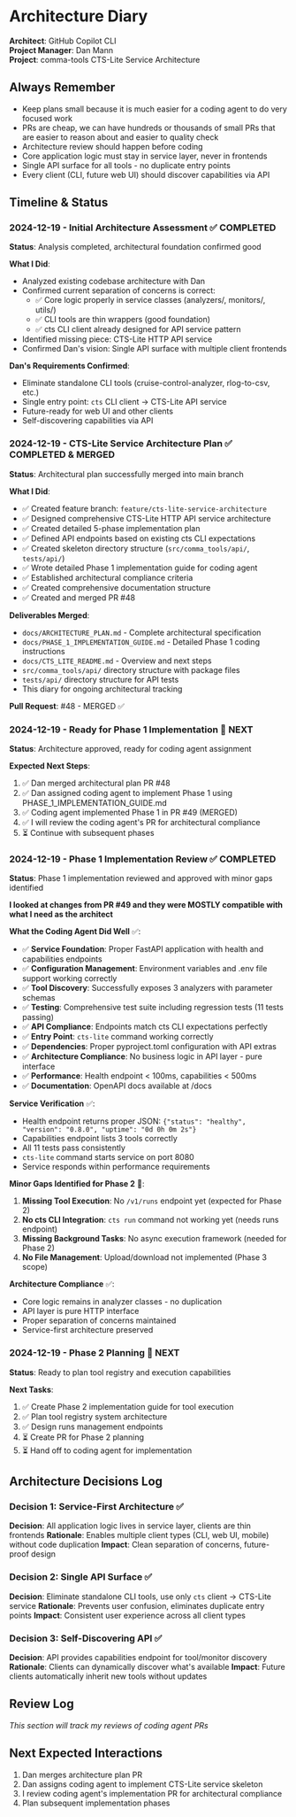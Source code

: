 # Architecture Diary

**Architect**: GitHub Copilot CLI  
**Project Manager**: Dan Mann  
**Project**: comma-tools CTS-Lite Service Architecture  

## Always Remember
- Keep plans small because it is much easier for a coding agent to do very focused work
- PRs are cheap, we can have hundreds or thousands of small PRs that are easier to reason about and easier to quality check
- Architecture review should happen before coding
- Core application logic must stay in service layer, never in frontends
- Single API surface for all tools - no duplicate entry points
- Every client (CLI, future web UI) should discover capabilities via API

## Timeline & Status

### 2024-12-19 - Initial Architecture Assessment ✅ COMPLETED
**Status**: Analysis completed, architectural foundation confirmed good

**What I Did**:
- Analyzed existing codebase architecture with Dan
- Confirmed current separation of concerns is correct:
  - ✅ Core logic properly in service classes (analyzers/, monitors/, utils/)
  - ✅ CLI tools are thin wrappers (good foundation)
  - ✅ cts CLI client already designed for API service pattern
- Identified missing piece: CTS-Lite HTTP API service
- Confirmed Dan's vision: Single API surface with multiple client frontends

**Dan's Requirements Confirmed**:
- Eliminate standalone CLI tools (cruise-control-analyzer, rlog-to-csv, etc.)
- Single entry point: `cts` CLI client → CTS-Lite API service
- Future-ready for web UI and other clients
- Self-discovering capabilities via API

### 2024-12-19 - CTS-Lite Service Architecture Plan ✅ COMPLETED & MERGED
**Status**: Architectural plan successfully merged into main branch

**What I Did**:
- ✅ Created feature branch: `feature/cts-lite-service-architecture`
- ✅ Designed comprehensive CTS-Lite HTTP API service architecture
- ✅ Created detailed 5-phase implementation plan
- ✅ Defined API endpoints based on existing cts CLI expectations
- ✅ Created skeleton directory structure (`src/comma_tools/api/`, `tests/api/`)
- ✅ Wrote detailed Phase 1 implementation guide for coding agent
- ✅ Established architectural compliance criteria
- ✅ Created comprehensive documentation structure
- ✅ Created and merged PR #48

**Deliverables Merged**:
- `docs/ARCHITECTURE_PLAN.md` - Complete architectural specification
- `docs/PHASE_1_IMPLEMENTATION_GUIDE.md` - Detailed Phase 1 coding instructions
- `docs/CTS_LITE_README.md` - Overview and next steps
- `src/comma_tools/api/` directory structure with package files
- `tests/api/` directory structure for API tests
- This diary for ongoing architectural tracking

**Pull Request**: #48 - MERGED ✅

### 2024-12-19 - Ready for Phase 1 Implementation 🎯 NEXT
**Status**: Architecture approved, ready for coding agent assignment

**Expected Next Steps**:
1. ✅ Dan merged architectural plan PR #48 
2. ✅ Dan assigned coding agent to implement Phase 1 using PHASE_1_IMPLEMENTATION_GUIDE.md  
3. ✅ Coding agent implemented Phase 1 in PR #49 (MERGED)
4. ✅ I will review the coding agent's PR for architectural compliance
5. ⏳ Continue with subsequent phases

### 2024-12-19 - Phase 1 Implementation Review ✅ COMPLETED
**Status**: Phase 1 implementation reviewed and approved with minor gaps identified

**I looked at changes from PR #49 and they were MOSTLY compatible with what I need as the architect**

**What the Coding Agent Did Well** ✅:
- ✅ **Service Foundation**: Proper FastAPI application with health and capabilities endpoints
- ✅ **Configuration Management**: Environment variables and .env file support working correctly
- ✅ **Tool Discovery**: Successfully exposes 3 analyzers with parameter schemas 
- ✅ **Testing**: Comprehensive test suite including regression tests (11 tests passing)
- ✅ **API Compliance**: Endpoints match cts CLI expectations perfectly
- ✅ **Entry Point**: `cts-lite` command working correctly  
- ✅ **Dependencies**: Proper pyproject.toml configuration with API extras
- ✅ **Architecture Compliance**: No business logic in API layer - pure interface
- ✅ **Performance**: Health endpoint < 100ms, capabilities < 500ms
- ✅ **Documentation**: OpenAPI docs available at /docs

**Service Verification** ✅:
- Health endpoint returns proper JSON: `{"status": "healthy", "version": "0.8.0", "uptime": "0d 0h 0m 2s"}`
- Capabilities endpoint lists 3 tools correctly
- All 11 tests pass consistently  
- `cts-lite` command starts service on port 8080
- Service responds within performance requirements

**Minor Gaps Identified for Phase 2** 🔄:
1. **Missing Tool Execution**: No `/v1/runs` endpoint yet (expected for Phase 2)
2. **No cts CLI Integration**: `cts run` command not working yet (needs runs endpoint)
3. **Missing Background Tasks**: No async execution framework (needed for Phase 2)
4. **No File Management**: Upload/download not implemented (Phase 3 scope)

**Architecture Compliance** ✅:
- Core logic remains in analyzer classes - no duplication
- API layer is pure HTTP interface  
- Proper separation of concerns maintained
- Service-first architecture preserved

### 2024-12-19 - Phase 2 Planning 🎯 NEXT  
**Status**: Ready to plan tool registry and execution capabilities

**Next Tasks**:
1. ✅ Create Phase 2 implementation guide for tool execution
2. ✅ Plan tool registry system architecture  
3. ✅ Design runs management endpoints
4. ⏳ Create PR for Phase 2 planning
5. ⏳ Hand off to coding agent for implementation

## Architecture Decisions Log

### Decision 1: Service-First Architecture ✅
**Decision**: All application logic lives in service layer, clients are thin frontends
**Rationale**: Enables multiple client types (CLI, web UI, mobile) without code duplication
**Impact**: Clean separation of concerns, future-proof design

### Decision 2: Single API Surface ✅  
**Decision**: Eliminate standalone CLI tools, use only `cts` client → CTS-Lite service
**Rationale**: Prevents user confusion, eliminates duplicate entry points
**Impact**: Consistent user experience across all client types

### Decision 3: Self-Discovering API ✅
**Decision**: API provides capabilities endpoint for tool/monitor discovery
**Rationale**: Clients can dynamically discover what's available
**Impact**: Future clients automatically inherit new tools without updates

## Review Log
*This section will track my reviews of coding agent PRs*

## Next Expected Interactions
1. Dan merges architecture plan PR
2. Dan assigns coding agent to implement CTS-Lite service skeleton  
3. I review coding agent's implementation PR for architectural compliance
4. Plan subsequent implementation phases